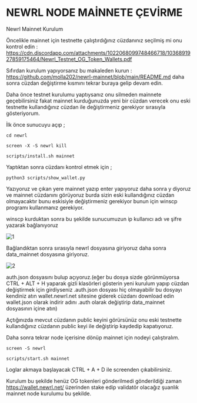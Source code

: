 # NEWRL NODE MAİNNETE ÇEVİRME

Newrl Mainnet Kurulum

Öncelikle mainnet için testnette çalıştırdığınız cüzdanınız seçilmiş mi onu kontrol edin : https://cdn.discordapp.com/attachments/1022068099748466718/1036891927859175464/Newrl_Testnet_OG_Token_Wallets.pdf




Sıfırdan kurulum yapıyorsanız bu makaleden kurun : https://github.com/molla202/newrl-mainnet/blob/main/README.md daha sonra cüzdan değiştirme kısmını tekrar buraya gelip devam edin.

Daha önce testnet kurulumu yaptıysanız onu silmeden mainnete geçebilirsiniz fakat mainnet kurduğunuzda yeni bir cüzdan verecek onu eski testnette kullandığınız cüzdan ile değiştirmeniz gerekiyor sırasıyla gösteriyorum.

İlk önce sunucuyu açıp ;
```
cd newrl
```
```
screen -X -S newrl kill
```
```
scripts/install.sh mainnet
```
Yaptıktan sonra cüzdanı kontrol etmek için ;
```
python3 scripts/show_wallet.py
```
Yazıyoruz ve çıkan yere mainnet yazıp enter yapıyoruz daha sonra y diyoruz ve mainnet cüzdanını görüyoruz burda sizin eski kullandığınız cüzdan olmayacaktır bunu eskisiyle değiştirmeniz gerekiyor bunun için winscp programı kullanmanız gerekiyor.

winscp kurduktan sonra bu şekilde sunucumuzun ip kullanıcı adı ve şifre yazarak bağlanıyoruz

![1](https://user-images.githubusercontent.com/110679236/199261376-8bdea565-9145-44d9-b70f-cb73930a56ba.PNG)

Bağlandıktan sonra sırasıyla newrl dosyasına giriyoruz daha sonra data_mainnet dosyasına giriyoruz.

![2](https://user-images.githubusercontent.com/110679236/199261739-4c17c4d2-2de0-47b4-b4b1-85e55848f769.PNG)

auth.json dosyasını bulup açıyoruz.(eğer bu dosya sizde görünmüyorsa CTRL + ALT + H yaparak gizli klasörleri gösterin yeni kurulum yapıp cüzdan değiştirmek için girdiyseniz .auth.json dosyası hiç olmayabilir bu dosyayı kendiniz atın wallet.newrl.net sitesine giderek cüzdanı download edin wallet.json olarak indirir adını .auth olarak değiştirip data_mainnet dosyasının içine atın)

Açtığınızda mevcut cüzdanın public keyini görürsünüz onu eski testnette kullandığınız cüzdanın public keyi ile değiştirip kaydedip kapatıyoruz.

Daha sonra tekrar node içerisine dönüp mainnet için nodeyi çalıştıralım.
```
screen -S newrl
```
```
scripts/start.sh mainnet
```
Loglar akmaya başlayacak CTRL + A + D ile screenden çıkabilirsiniz.

Kurulum bu şekilde henüz OG tokenleri gönderilmedi gönderildiği zaman https://wallet.newrl.net/ üzerinden stake edip validatör olacağız şuanlık mainnet node kurulumu bu şekilde.
